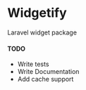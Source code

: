 # Widgetify
Laravel widget package

#### TODO
- Write tests
- Write Documentation
- Add cache support